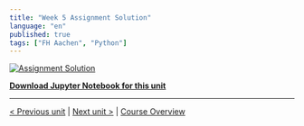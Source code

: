 ```yaml
---
title: "Week 5 Assignment Solution"
language: "en"
published: true
tags: ["FH Aachen", "Python"]
---
```


[![Assignment Solution](https://img.youtube.com/vi/H3Cr5Cn1qBk/hqdefault.jpg)](https://youtu.be/H3Cr5Cn1qBk)

[**Download Jupyter Notebook for this unit**](files/week_5_assignment_notebook_solution.ipynb)

---

[< Previous unit](/teaching/python-mooc/week5_assignment_exercise) | [Next unit >](/teaching/python-mooc/week5_bonus_exercise) |
[Course Overview](/teaching/python-mooc)